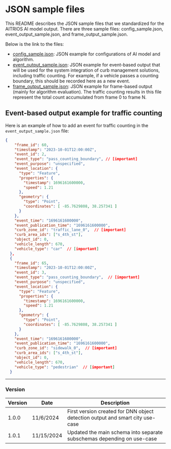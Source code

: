 # JSON sample files

This README describes the JSON sample files that we standardized for the AITRIOS AI model output. There are three sample files: config_sample.json, event_output_sample.json, and frame_output_sample.json.

Below is the link to the files:
- [config_sample.json](https://github.com/smart-camera-engagement/eval-ai-models/blob/v1.0.1/sample/config_sample.json): JSON example for configurations of AI model and algorithm.
- [event_output_sample.json](https://github.com/smart-camera-engagement/eval-ai-models/blob/v1.0.1/sample/event_output_sample.json): JSON example for event-based output that will be used for the system integration of curb management solutions, including traffic counting. For example, if a vehicle passes a counting boundary, this should be recorded here as a new event. 
- [frame_output_sample.json](https://github.com/smart-camera-engagement/eval-ai-models/blob/v1.0.1/sample/frame_output_sample.json): JSON example for frame-based output (mainly for algorithm evaluation). The traffic counting results in this file represent the total count accumulated from frame 0 to frame N.

## Event-based output example for traffic counting 

Here is an example of how to add an event for traffic counting in the `event_output_sample.json` file:

```json
{
    "frame_id": 60,
    "timestamp": "2023-10-01T12:00:00Z",
    "event_id": 2,
    "event_type": "pass_counting_boundary", // [important]
    "event_purpose": "unspecified",
    "event_location": {
      "type": "Feature",
      "properties": { 
        "timestamp": 1696161600000,
        "speed": 1.21
      },
      "geometry": {
        "type": "Point",
        "coordinates": [ -85.7629808, 38.257341 ]
      }
    },
    "event_time": "1696161600000",
    "event_publication_time": "1696161600000",
    "curb_zone_id": "traffic_lane_0",  // [important]
    "curb_area_ids": ["s_4th_st"],
    "object_id": 0,
    "vehicle_length": 670,
    "vehicle_type": "car"  // [important]
  },
  {
    "frame_id": 65,
    "timestamp": "2023-10-01T12:00:00Z",
    "event_id": 3,
    "event_type": "pass_counting_boundary",  // [important]
    "event_purpose": "unspecified",
    "event_location": {
      "type": "Feature",
      "properties": { 
        "timestamp": 1696161600000,
        "speed": 1.21
      },
      "geometry": {
        "type": "Point",
        "coordinates": [ -85.7629808, 38.257341 ]
      }
    },
    "event_time": "1696161600000",
    "event_publication_time": "1696161600000",
    "curb_zone_id": "sidewalk_0",  // [important]
    "curb_area_ids": ["s_4th_st"],
    "object_id": 0,
    "vehicle_length": 670,
    "vehicle_type": "pedestrian"  // [important]
  }
```
----
### Version
|   Version  |   Date    | Description |
|------------|-----------|-------------|
| 1.0.0      | 11/6/2024 | First version created for DNN object detection output and smart city use-case |
| 1.0.1      | 11/15/2024 | Updated the main schema into separate subschemas depending on use-case |